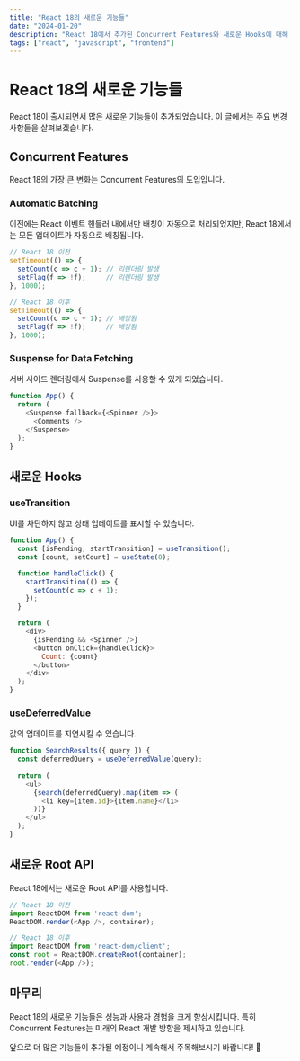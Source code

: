 ```yaml
---
title: "React 18의 새로운 기능들"
date: "2024-01-20"
description: "React 18에서 추가된 Concurrent Features와 새로운 Hooks에 대해 알아봅니다."
tags: ["react", "javascript", "frontend"]
---
```


# React 18의 새로운 기능들

React 18이 출시되면서 많은 새로운 기능들이 추가되었습니다. 이 글에서는 주요 변경사항들을 살펴보겠습니다.

## Concurrent Features

React 18의 가장 큰 변화는 Concurrent Features의 도입입니다.

### Automatic Batching

이전에는 React 이벤트 핸들러 내에서만 배칭이 자동으로 처리되었지만, React 18에서는 모든 업데이트가 자동으로 배칭됩니다.

```javascript
// React 18 이전
setTimeout(() => {
  setCount(c => c + 1); // 리렌더링 발생
  setFlag(f => !f);     // 리렌더링 발생
}, 1000);

// React 18 이후
setTimeout(() => {
  setCount(c => c + 1); // 배칭됨
  setFlag(f => !f);     // 배칭됨
}, 1000);
```

### Suspense for Data Fetching

서버 사이드 렌더링에서 Suspense를 사용할 수 있게 되었습니다.

```javascript
function App() {
  return (
    <Suspense fallback={<Spinner />}>
      <Comments />
    </Suspense>
  );
}
```

## 새로운 Hooks

### useTransition

UI를 차단하지 않고 상태 업데이트를 표시할 수 있습니다.

```javascript
function App() {
  const [isPending, startTransition] = useTransition();
  const [count, setCount] = useState(0);

  function handleClick() {
    startTransition(() => {
      setCount(c => c + 1);
    });
  }

  return (
    <div>
      {isPending && <Spinner />}
      <button onClick={handleClick}>
        Count: {count}
      </button>
    </div>
  );
}
```

### useDeferredValue

값의 업데이트를 지연시킬 수 있습니다.

```javascript
function SearchResults({ query }) {
  const deferredQuery = useDeferredValue(query);
  
  return (
    <ul>
      {search(deferredQuery).map(item => (
        <li key={item.id}>{item.name}</li>
      ))}
    </ul>
  );
}
```

## 새로운 Root API

React 18에서는 새로운 Root API를 사용합니다.

```javascript
// React 18 이전
import ReactDOM from 'react-dom';
ReactDOM.render(<App />, container);

// React 18 이후
import ReactDOM from 'react-dom/client';
const root = ReactDOM.createRoot(container);
root.render(<App />);
```

## 마무리

React 18의 새로운 기능들은 성능과 사용자 경험을 크게 향상시킵니다. 특히 Concurrent Features는 미래의 React 개발 방향을 제시하고 있습니다.

앞으로 더 많은 기능들이 추가될 예정이니 계속해서 주목해보시기 바랍니다! 🎉 